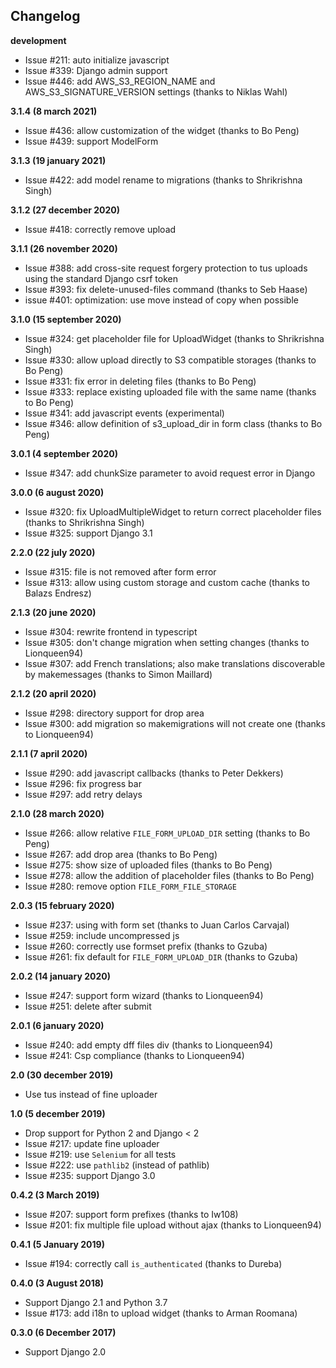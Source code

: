 ## Changelog

**development**

  * Issue #211: auto initialize javascript
  * Issue #339: Django admin support
  * Issue #446: add AWS_S3_REGION_NAME and AWS_S3_SIGNATURE_VERSION settings (thanks to Niklas Wahl)

**3.1.4 (8 march 2021)**

  * Issue #436: allow customization of the widget (thanks to Bo Peng)
  * Issue #439: support ModelForm

**3.1.3 (19 january 2021)**

  * Issue #422: add model rename to migrations (thanks to Shrikrishna Singh)

**3.1.2 (27 december 2020)**

  * Issue #418: correctly remove upload

**3.1.1 (26 november 2020)**

  * Issue #388: add cross-site request forgery protection to tus uploads using the standard Django csrf token
  * Issue #393: fix delete-unused-files command (thanks to Seb Haase)
  * issue #401: optimization: use move instead of copy when possible

**3.1.0 (15 september 2020)**

  * Issue #324: get placeholder file for UploadWidget (thanks to Shrikrishna Singh)
  * Issue #330: allow upload directly to S3 compatible storages (thanks to Bo Peng)
  * Issue #331: fix error in deleting files (thanks to Bo Peng)
  * Issue #333: replace existing uploaded file with the same name (thanks to Bo Peng)
  * Issue #341: add javascript events (experimental)
  * Issue #346: allow definition of s3_upload_dir in form class (thanks to Bo Peng)

**3.0.1 (4 september 2020)**

  * Issue #347: add chunkSize parameter to avoid request error in Django

**3.0.0 (6 august 2020)**

  * Issue #320: fix UploadMultipleWidget to return correct placeholder files (thanks to Shrikrishna Singh)
  * Issue #325: support Django 3.1

**2.2.0 (22 july 2020)**

  * Issue #315: file is not removed after form error
  * Issue #313: allow using custom storage and custom cache (thanks to Balazs Endresz)

**2.1.3 (20 june 2020)**

  * Issue #304: rewrite frontend in typescript
  * Issue #305: don't change migration when setting changes (thanks to Lionqueen94)
  * Issue #307: add French translations; also make translations discoverable by makemessages (thanks to Simon Maillard)

**2.1.2 (20 april 2020)**

  * Issue #298: directory support for drop area
  * Issue #300: add migration so makemigrations will not create one (thanks to Lionqueen94)

**2.1.1 (7 april 2020)**

  * Issue #290: add javascript callbacks (thanks to Peter Dekkers)
  * Issue #296: fix progress bar
  * Issue #297: add retry delays

**2.1.0 (28 march 2020)**

  * Issue #266: allow relative `FILE_FORM_UPLOAD_DIR` setting (thanks to Bo Peng)
  * Issue #267: add drop area (thanks to Bo Peng)
  * Issue #275: show size of uploaded files (thanks to Bo Peng)
  * Issue #278: allow the addition of placeholder files (thanks to Bo Peng)
  * Issue #280: remove option `FILE_FORM_FILE_STORAGE`

**2.0.3 (15 february 2020)**

  * Issue #237: using with form set (thanks to Juan Carlos Carvajal)
  * Issue #259: include uncompressed js
  * Issue #260: correctly use formset prefix (thanks to Gzuba)
  * Issue #261: fix default for `FILE_FORM_UPLOAD_DIR` (thanks to Gzuba)

**2.0.2 (14 january 2020)**

  * Issue #247: support form wizard (thanks to Lionqueen94)
  * Issue #251: delete after submit

**2.0.1 (6 january 2020)**

  * Issue #240: add empty dff files div (thanks to Lionqueen94)
  * Issue #241: Csp compliance (thanks to Lionqueen94)

**2.0 (30 december 2019)**

  * Use tus instead of fine uploader

**1.0 (5 december 2019)**

  * Drop support for Python 2 and Django < 2
  * Issue #217: update fine uploader
  * Issue #219: use `Selenium` for all tests
  * Issue #222: use `pathlib2` (instead of pathlib)
  * Issue #235: support Django 3.0

**0.4.2 (3 March 2019)**

  * Issue #207: support form prefixes (thanks to Iw108)
  * Issue #201: fix multiple file upload without ajax (thanks to Lionqueen94)

**0.4.1 (5 January 2019)**

  * Issue #194: correctly call `is_authenticated` (thanks to Dureba)

**0.4.0 (3 August 2018)**

  * Support Django 2.1 and Python 3.7
  * Issue #173: add i18n to upload widget (thanks to Arman Roomana)

**0.3.0 (6 December 2017)**

  * Support Django 2.0
